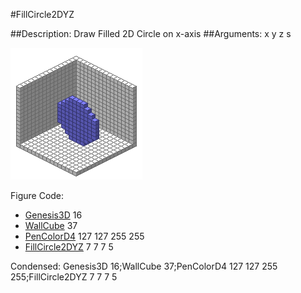 #FillCircle2DYZ

##Description: Draw Filled 2D Circle on x-axis <x> <y> <z> <radius>
##Arguments: x y z s

![](FillCircle2DYZ-Iso.png)

Figure Code:
- [Genesis3D](Genesis3D.md) 16
- [WallCube](WallCube.md) 37
- [PenColorD4](PenColorD4.md) 127 127 255 255
- [FillCircle2DYZ](FillCircle2DYZ.md) 7 7 7 5

Condensed: Genesis3D 16;WallCube 37;PenColorD4 127 127 255 255;FillCircle2DYZ 7 7 7 5

